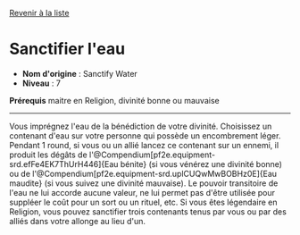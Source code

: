 [Revenir à la liste](list.md)

# Sanctifier l'eau

 * **Nom d'origine** : Sanctify Water
 * **Niveau** : 7


<p><span><strong>Prérequis</strong> maitre en Religion, divinité bonne ou mauvaise<br></span></p>
<hr>
<p>Vous imprégnez l'eau de la bénédiction de votre divinité. Choisissez un contenant d'eau sur votre personne qui possède un encombrement léger. Pendant 1 round, si vous ou un allié lancez ce contenant sur un ennemi, il produit les dégâts de l'@Compendium[pf2e.equipment-srd.efFe4EK7ThUrH446]{Eau bénite} (si vous vénérez une divinité bonne) ou de l'@Compendium[pf2e.equipment-srd.uplCUQwMwBOBHz0E]{Eau maudite} (si vous suivez une divinité mauvaise). Le pouvoir transitoire de l'eau ne lui accorde aucune valeur, ne lui permet pas d'être utilisée pour suppléer le coût pour un sort ou un rituel, etc. Si vous êtes légendaire en Religion, vous pouvez sanctifier trois contenants tenus par vous ou par des alliés dans votre allonge au lieu d'un.&nbsp;</p>